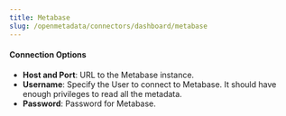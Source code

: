 ```yaml
---
title: Metabase
slug: /openmetadata/connectors/dashboard/metabase
---
```


<ConnectorIntro service="dashboard" connector="Metabase"/>

<Requirements />

<MetadataIngestionService connector="Metabase"/>

<h4>Connection Options</h4>

- **Host and Port**: URL to the Metabase instance.
- **Username**: Specify the User to connect to Metabase. It should have enough privileges to read all the metadata.
- **Password**: Password for Metabase.

<IngestionScheduleAndDeploy />

<ConnectorOutro connector="Metabase" />
